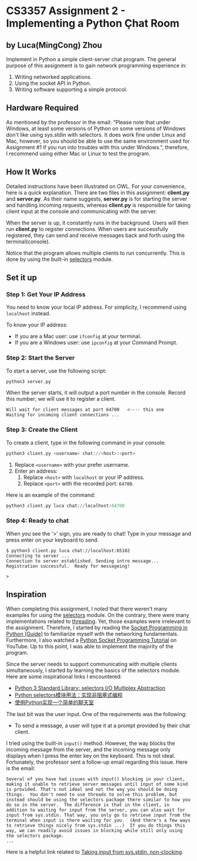 # CS3357 Assignment 2 - Implementing a Python Çhat Room

## by Luca(MingCong) Zhou

Implement in Python a simple client-server chat program. The general purpose of this assignment is to gain network programming experience in:

1. Writing networked applications.
2. Using the socket API in Python.
3. Writing software supporting a simple protocol.


## Hardware Required

As mentioned by the professor in the email: "Please note that under Windows, at least some versions of Python on some versions of Windows don't like using sys.stdin with selectors. It does work fine under Linux and Mac, however, so you should be able to use the same environment used for Assignment #1 if you run into troubles with this under Windows.", therefore, I recommend using either Mac or Linux to test the program.

## How It Works

Detailed instructions have been illustrated on OWL. For your convenience, here is a quick explanation. There are two files in this assignment: **client.py** and **server.py**. As their name suggests, **server.py** is for starting the server and handling incoming requests, whereas **client.py** is responsible for taking client input at the console and communicating with the server.

When the server is up, it constantly runs in the background. Users will then run **client.py** to register connections. When users are successfully registered, they can send and receive messages back and forth using the terminal(console).

Notice that the program allows multiple clients to run concurrently. This is done by using the built-in [selectors](https://docs.python.org/3/library/selectors.html) module. 

## Set it up

### Step 1: Get Your IP Address

You need to know your local IP address. For simplicity, I recommend using `localhost` instead.

To know your IP address:

- If you are a Mac user: use `ifconfig` at your terminal.
- If you are a Windows user: use `ipconfig` at your Command Prompt.

### Step 2: Start the Server

To start a server, use the following script:

```python
python3 server.py
```

When the server starts, it will output a port number in the console. Record this number; we will use it to register a client.

```text
Will wait for client messages at port 64700   <---- this one
Waiting for incoming client connections ...
```

### Step 3: Create the Client

To create a client, type in the following command in your console:

```python
python3 client.py <username> chat://<host>:<port>
```

1. Replace `<username>` with your prefer username.
2. Enter an address:
   1. Replace `<host>` with `localhost` or your IP address.
   2. Replace `<port>` with the recorded port: `64700`.

Here is an example of the command:

```python
python3 client.py luca chat://localhost:64700
```

### Step 4: Ready to chat

When you see the '>' sign, you are ready to chat! Type in your message and press enter on your keyboard to send.

```text
$ python3 client.py luca chat://localhost:65102
Connecting to server ...
Connection to server established. Sending intro message...
Registration successful.  Ready for messageing!

>
```

## Inspiration

When completing this assignment, I noted that there weren't many examples for using the [selectors](https://docs.python.org/3/library/selectors.html) module. On the contrary, there were many implementations related to [threading](https://www.techwithtim.net/tutorials/socket-programming/). Yet, those examples were irrelevant to the assignment. Therefore, I started by reading the [Socket Programming in Python (Guide)](https://realpython.com/python-sockets/) to familiarize myself with the networking fundamentals. Furthermore, I also watched a [Python Socket Programming Tutorial](https://youtu.be/3QiPPX-KeSc) on YouTube. Up to this point, I was able to implement the majority of the program.

Since the server needs to support communicating with multiple clients simultaneously, I started by learning the basics of the selectors module. Here are some inspirational links I encountered:

* [Python 3 Standard Library: selectors I/O Multiplex Abstraction](https://programming.vip/docs/python-3-standard-library-selectors-i-o-multiplex-abstraction.html)
* [Python selectors模块用法：实现非阻塞式编程](https://naoketang.com/p/nozql01vqg01)
* [使用Python实现一个简单的聊天室](https://blog.csdn.net/u011960402/article/details/107503730)

The last bit was the user input. One of the requirements was the following:

* To send a message, a user will type it at a prompt provided by their chat client.

I tried using the built-in `input()` method. However, the way blocks the incoming message from the server, and the incoming message only displays when I press the enter key on the keyboard. This is not ideal. Fortunately, the professor sent a follow-up email regarding this issue. Here is the email:

```text
Several of you have had issues with input() blocking in your client, making it unable to retrieve server messages until input of some kind is provided. That's not ideal and not the way you should be doing things.  You don't need to use threads to solve this problem, but instead should be using the selectors package there similar to how you do so in the server.  The difference is that in the client, in addition to waiting for input from the server, you can also wait for input from sys.stdin. That way, you only go to retrieve input from the terminal when input is there waiting for you.  (And there's a few ways to retrieve things nicely from sys.stdin ...)  If you do things this way, we can readily avoid issues in blocking while still only using the selectors package.
...
```

Here is a helpful link related to [Taking input from sys.stdin, non-clocking](https://stackoverflow.com/questions/53045592/python-non-blocking-sockets-using-selectors).